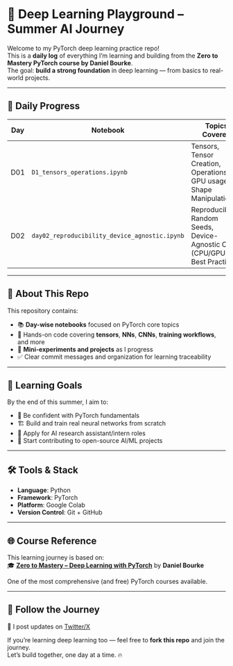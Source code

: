 # 🧠 Deep Learning Playground – Summer AI Journey

Welcome to my PyTorch deep learning practice repo!  
This is a **daily log** of everything I’m learning and building from the **Zero to Mastery PyTorch course by Daniel Bourke**.  
The goal: **build a strong foundation** in deep learning — from basics to real-world projects.

---

## 📅 Daily Progress

| Day  | Notebook                                 | Topics Covered                                                                 |
|------|------------------------------------------|----------------------------------------------------------------------------------|
| D01  | `D1_tensors_operations.ipynb`            | Tensors, Tensor Creation, Operations, GPU usage, Shape Manipulation             |
| D02  | `day02_reproducibility_device_agnostic.ipynb` | Reproducibility, Random Seeds, Device-Agnostic Code (CPU/GPU), Best Practices |

---

## 📘 About This Repo

This repository contains:

- 📚 **Day-wise notebooks** focused on PyTorch core topics
- 🔢 Hands-on code covering **tensors**, **NNs**, **CNNs**, **training workflows**, and more
- 🧪 **Mini-experiments and projects** as I progress
- ✅ Clear commit messages and organization for learning traceability

---

## 🎯 Learning Goals

By the end of this summer, I aim to:

- 🧠 Be confident with PyTorch fundamentals  
- 🏗️ Build and train real neural networks from scratch  
- 🔬 Apply for AI research assistant/intern roles  
- 🌱 Start contributing to open-source AI/ML projects

---

## 🛠️ Tools & Stack

- **Language**: Python  
- **Framework**: PyTorch  
- **Platform**: Google Colab  
- **Version Control**: Git + GitHub  

---

## 🌐 Course Reference

This learning journey is based on:  
🎓 [**Zero to Mastery – Deep Learning with PyTorch**](https://www.youtube.com/watch?v=ypd3aH6dY9s) by **Daniel Bourke**

One of the most comprehensive (and free) PyTorch courses available.

---

## 🚀 Follow the Journey

📌 I post updates on [Twitter/X](https://x.com/ImDT29)

If you’re learning deep learning too — feel free to **fork this repo** and join the journey.  
Let’s build together, one day at a time. 🔥

